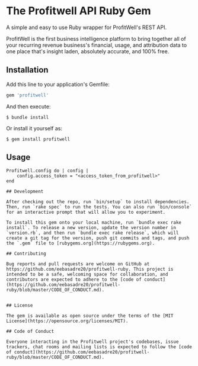 # The Profitwell API Ruby Gem

A simple and easy to use Ruby wrapper for ProfitWell's REST API.

ProfitWell is the first business intelligence platform to bring together all of your recurring revenue business's financial, usage, and attribution data to one place that's insight laden, absolutely accurate, and 100% free.

## Installation

Add this line to your application's Gemfile:

```ruby
gem 'profitwell'
```

And then execute:

    $ bundle install

Or install it yourself as:

    $ gem install profitwell

## Usage

```
Profitwell.config do | config |
    config.access_token = "<access_token_from_profitwell>"
end

## Development

After checking out the repo, run `bin/setup` to install dependencies. Then, run `rake spec` to run the tests. You can also run `bin/console` for an interactive prompt that will allow you to experiment.

To install this gem onto your local machine, run `bundle exec rake install`. To release a new version, update the version number in `version.rb`, and then run `bundle exec rake release`, which will create a git tag for the version, push git commits and tags, and push the `.gem` file to [rubygems.org](https://rubygems.org).

## Contributing

Bug reports and pull requests are welcome on GitHub at https://github.com/eebasadre20/profitwell-ruby. This project is intended to be a safe, welcoming space for collaboration, and contributors are expected to adhere to the [code of conduct](https://github.com/eebasadre20/profitwell-ruby/blob/master/CODE_OF_CONDUCT.md).


## License

The gem is available as open source under the terms of the [MIT License](https://opensource.org/licenses/MIT).

## Code of Conduct

Everyone interacting in the Profitwell project's codebases, issue trackers, chat rooms and mailing lists is expected to follow the [code of conduct](https://github.com/eebasadre20/profitwell-ruby/blob/master/CODE_OF_CONDUCT.md).

